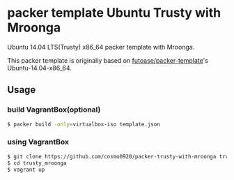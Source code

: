 packer template Ubuntu Trusty with Mroonga
===

Ubuntu 14.04 LTS(Trusty) x86_64 packer template with Mroonga.

This packer template is originally based on [futoase/packer-template](https://github.com/futoase/packer-template)'s Ubuntu-14.04-x86_64.

## Usage

### build VagrantBox(optional)

```bash
$ packer build -only=virtualbox-iso template.json
```

### using VagrantBox

```bash
$ git clone https://github.com/cosmo0920/packer-trusty-with-mroonga trusty_mroonga
$ cd trusty_mroonga
$ vagrant up
```
